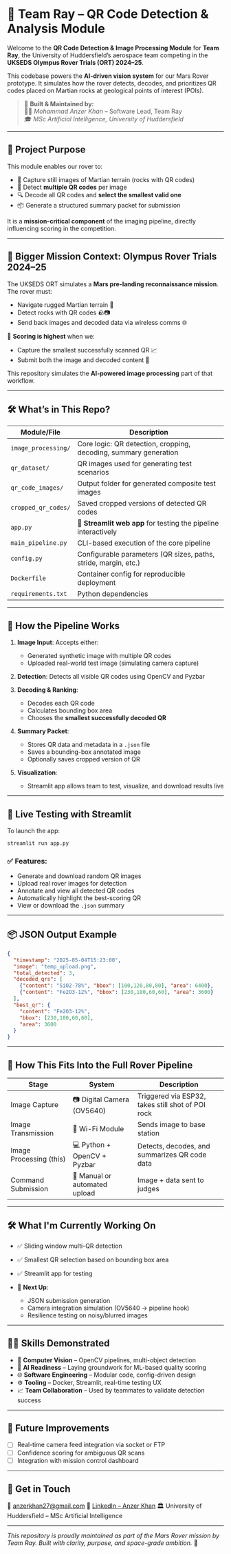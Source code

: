 
# 🤖 Team Ray – QR Code Detection & Analysis Module

Welcome to the **QR Code Detection & Image Processing Module** for **Team Ray**, the University of Huddersfield’s aerospace team competing in the **UKSEDS Olympus Rover Trials (ORT) 2024–25**.

This codebase powers the **AI-driven vision system** for our Mars Rover prototype. It simulates how the rover detects, decodes, and prioritizes QR codes placed on Martian rocks at geological points of interest (POIs).

> 📌 **Built & Maintained by:**  
> 🧑‍💻 *Mohammad Anzer Khan* – Software Lead, Team Ray  
> 🎓 *MSc Artificial Intelligence, University of Huddersfield*

---

## 🧠 Project Purpose

This module enables our rover to:
- 📸 Capture still images of Martian terrain (rocks with QR codes)
- 🧠 Detect **multiple QR codes** per image
- 🔍 Decode all QR codes and **select the smallest valid one**
- 📦 Generate a structured summary packet for submission

It is a **mission-critical component** of the imaging pipeline, directly influencing scoring in the competition.

---

## 🌌 Bigger Mission Context: Olympus Rover Trials 2024–25

The UKSEDS ORT simulates a **Mars pre-landing reconnaissance mission**. The rover must:
- Navigate rugged Martian terrain 🌄
- Detect rocks with QR codes 🪨📷
- Send back images and decoded data via wireless comms 🌐

🔬 **Scoring is highest** when we:
- Capture the smallest successfully scanned QR 📈
- Submit both the image and decoded content 📑

This repository simulates the **AI-powered image processing** part of that workflow.

---

## 🛠️ What’s in This Repo?

| Module/File                     | Description                                                                 |
|--------------------------------|-----------------------------------------------------------------------------|
| `image_processing/`            | Core logic: QR detection, cropping, decoding, summary generation            |
| `qr_dataset/`                  | QR images used for generating test scenarios                                |
| `qr_code_images/`              | Output folder for generated composite test images                           |
| `cropped_qr_codes/`            | Saved cropped versions of detected QR codes                                 |
| `app.py`                       | 🧪 **Streamlit web app** for testing the pipeline interactively              |
| `main_pipeline.py`             | CLI-based execution of the core pipeline                                    |
| `config.py`                    | Configurable parameters (QR sizes, paths, stride, margin, etc.)             |
| `Dockerfile`                   | Container config for reproducible deployment                                |
| `requirements.txt`             | Python dependencies                                                         |

---

## 🚀 How the Pipeline Works

1. **Image Input**: Accepts either:
   - Generated synthetic image with multiple QR codes
   - Uploaded real-world test image (simulating camera capture)

2. **Detection**: Detects all visible QR codes using OpenCV and Pyzbar

3. **Decoding & Ranking**:
   - Decodes each QR code
   - Calculates bounding box area
   - Chooses the **smallest successfully decoded QR**

4. **Summary Packet**:
   - Stores QR data and metadata in a `.json` file
   - Saves a bounding-box annotated image
   - Optionally saves cropped version of QR

5. **Visualization**:
   - Streamlit app allows team to test, visualize, and download results live

---

## 🧪 Live Testing with Streamlit

To launch the app:

```bash
streamlit run app.py
````

### ✅ Features:

* Generate and download random QR images
* Upload real rover images for detection
* Annotate and view all detected QR codes
* Automatically highlight the best-scoring QR
* View or download the `.json` summary

---

## 📦 JSON Output Example

```json
{
  "timestamp": "2025-05-04T15:23:00",
  "image": "temp_upload.png",
  "total_detected": 3,
  "decoded_qrs": [
    {"content": "SiO2-78%", "bbox": [100,120,80,80], "area": 6400},
    {"content": "Fe2O3-12%", "bbox": [230,180,60,60], "area": 3600}
  ],
  "best_qr": {
    "content": "Fe2O3-12%",
    "bbox": [230,180,60,60],
    "area": 3600
  }
}
```

---

## 🧩 How This Fits Into the Full Rover Pipeline

| Stage                   | System                        | Description                                       |
| ----------------------- | ----------------------------- | ------------------------------------------------- |
| Image Capture           | 📷 Digital Camera (OV5640)    | Triggered via ESP32, takes still shot of POI rock |
| Image Transmission      | 📡 Wi-Fi Module               | Sends image to base station                       |
| Image Processing (this) | 💻 Python + OpenCV + Pyzbar   | Detects, decodes, and summarizes QR code data     |
| Command Submission      | 🧠 Manual or automated upload | Image + data sent to judges                       |

---

## 🛠️ What I'm Currently Working On

* ✅ Sliding window multi-QR detection
* ✅ Smallest QR selection based on bounding box area
* ✅ Streamlit app for testing
* 🔄 **Next Up**:

  * JSON submission generation
  * Camera integration simulation (OV5640 → pipeline hook)
  * Resilience testing on noisy/blurred images

---

## 👨‍💻 Skills Demonstrated

* 🧠 **Computer Vision** – OpenCV pipelines, multi-object detection
* 🤖 **AI Readiness** – Laying groundwork for ML-based quality scoring
* 🌐 **Software Engineering** – Modular code, config-driven design
* ⚙️ **Tooling** – Docker, Streamlit, real-time testing UX
* 📈 **Team Collaboration** – Used by teammates to validate detection success

---

## 📌 Future Improvements

* [ ] Real-time camera feed integration via socket or FTP
* [ ] Confidence scoring for ambiguous QR scans
* [ ] Integration with mission control dashboard

---

## 👋 Get in Touch

📧 [anzerkhan27@gmail.com](mailto:anzerkhan27@gmail.com)
🔗 [LinkedIn – Anzer Khan](https://linkedin.com/in/anzer-khan-31a14a209)
🏛️ University of Huddersfield – MSc Artificial Intelligence

---

*This repository is proudly maintained as part of the Mars Rover mission by Team Ray. Built with clarity, purpose, and space-grade ambition.* 🚀



